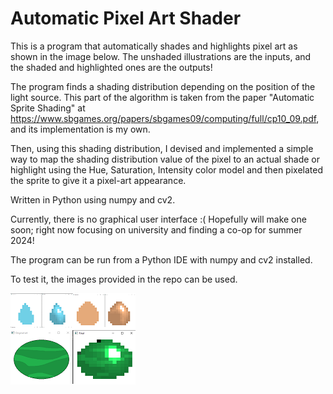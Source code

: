 # **Automatic Pixel Art Shader**

This is a program that automatically shades and highlights pixel art as shown in the image below. The unshaded illustrations are the inputs, and the shaded and highlighted ones are the outputs!

The program finds a shading distribution depending on the position of the light source. This part of the algorithm is taken from the paper  "Automatic Sprite Shading" at https://www.sbgames.org/papers/sbgames09/computing/full/cp10_09.pdf, and its implementation is my own.

Then, using this shading distribution, I devised and implemented a simple way to map the shading distribution value of the pixel to an actual shade or highlight using the Hue, Saturation, Intensity color model and then pixelated the sprite to give it a pixel-art appearance.

Written in Python using numpy and cv2.

Currently, there is no graphical user interface :( Hopefully will make one soon; right now focusing on university and finding a co-op for summer 2024!

The program can be run from a Python IDE with numpy and cv2 installed. 

To test it, the images provided in the repo can be used. 


![program results](https://github.com/MariamFahmy/pixel-art-shader/blob/main/program_results.png "program results")

